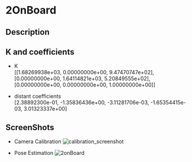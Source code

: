 # 2OnBoard

## Description


## K and coefficients
* K  
 [[1.68269938e+03, 0.00000000e+00, 9.47470747e+02],  
  [0.00000000e+00, 1.64114821e+03, 5.20849555e+02],  
  [0.00000000e+00, 0.00000000e+00, 1.00000000e+00]]  
 
 * distant coefficients  
 [2.38892300e-01, -1.35836436e+00, -3.11281706e-03, -1.65354415e-03, 3.01323337e+00]

## ScreenShots
* Camera Calibration
![calibration_screenshot](https://user-images.githubusercontent.com/74465964/235090786-64959db1-f54e-4eb7-bf66-40c6ea3d7889.jpg)  

* Pose Estimation
![2onBoard](https://user-images.githubusercontent.com/74465964/235090806-e9653b4b-0d2e-4311-aca5-c777bf0ce0ab.jpg)
